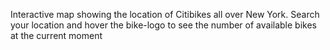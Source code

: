 Interactive map showing the location of Citibikes all over New York. Search your location and hover the bike-logo to see the number of available bikes at the current moment
